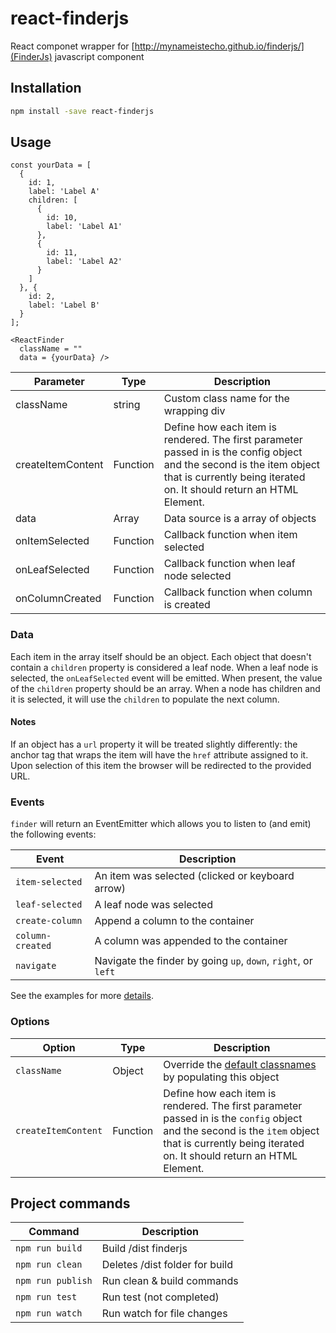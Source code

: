 # react-finderjs

React componet wrapper for [http://mynameistecho.github.io/finderjs/](FinderJs) javascript component

## Installation

```bash
npm install -save react-finderjs
```

## Usage

```
const yourData = [
  {
    id: 1,
    label: 'Label A'
    children: [
      {
        id: 10,
        label: 'Label A1'
      },
      {
        id: 11,
        label: 'Label A2'
      }
    ]
  }, {
    id: 2,
    label: 'Label B'
  }
];

<ReactFinder
  className = ""
  data = {yourData} />

```

Parameter | Type | Description
----------|------|------------
className | string | Custom class name for the wrapping div
createItemContent | Function | Define how each item is rendered. The first parameter passed in is the config object and the second is the item object that is currently being iterated on. It should return an HTML Element.
data| Array | Data source is a array of objects
onItemSelected| Function | Callback function when item selected
onLeafSelected| Function | Callback function when leaf node selected
onColumnCreated| Function | Callback function when column is created

### Data

Each item in the array itself should be an object. Each object that doesn't contain a `children` property is considered a leaf node. When a leaf node is selected, the `onLeafSelected` event will be emitted. When present, the value of the `children` property should be an array. When a node has children and it is selected, it will use the `children` to populate the next column.

#### Notes

If an object has a `url` property it will be treated slightly differently: the anchor tag that wraps the item will have the `href` attribute assigned to it. Upon selection of this item the browser will be redirected to the provided URL.

### Events

`finder` will return an EventEmitter which allows you to listen to (and emit) the following events:

Event                    | Description
-------------------------|-------------------------
`item-selected`          | An item was selected (clicked or keyboard arrow)
`leaf-selected`          | A leaf node was selected
`create-column `         | Append a column to the container
`column-created`         | A column was appended to the container
`navigate`               | Navigate the finder by going `up`, `down`, `right`, or `left`

See the examples for more [details](example).

### Options

Option | Type |Description
-------|------|-----------
`className`| Object | Override the [default classnames](https://github.com/mynameistechno/finderjs/blob/master/index.js#L14) by populating this object
`createItemContent` | Function | Define how each item is rendered. The first parameter passed in is the `config` object and the second is the `item` object that is currently being iterated on. It should return an HTML Element.

## Project commands

Command       | Description
--------------|-------------------------------------
`npm run build`  | Build /dist finderjs
`npm run clean`| Deletes /dist folder for build
`npm run publish`  | Run clean & build commands
`npm run test`   | Run test (not completed)
`npm run watch`   | Run watch for file changes
